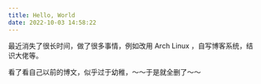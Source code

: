 ```yaml
---
title: Hello, World
date: 2022-10-03 14:58:22
---
```


最近消失了很长时间，做了很多事情，例如改用 Arch Linux ，自写博客系统，结识大佬等。

看了看自己以前的博文，似乎过于幼稚，～～于是就全删了～～